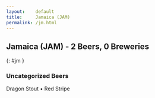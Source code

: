 ```yaml
---
layout:    default
title:     Jamaica (JAM)
permalink: /jm.html
---
```


## Jamaica (JAM) - 2 Beers, 0 Breweries
{: #jm }




### Uncategorized Beers

Dragon Stout   • Red Stripe  



 
